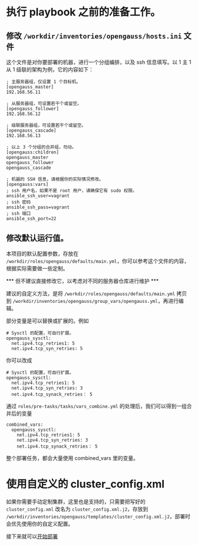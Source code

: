 # 执行 playbook 之前的准备工作。

## 修改 `/workdir/inventories/opengauss/hosts.ini` 文件

这个文件是对你要部署的机器，进行一个分组编排，以及 ssh 信息填写。以 1 主 1 从 1 级联的架构为例，它的内容如下：

```
; 主服务器组，仅设置 1 个目标机。
[opengauss_master]
192.168.56.11

; 从服务器组，可设置若干个或留空。
[opengauss_follower]
192.168.56.12

; 级联服务器组，可设置若干个或留空。
[opengauss_cascade]
192.168.56.13

; 以上 3 个分组的合并组，勿动。
[opengauss:children]
opengauss_master
opengauss_follower
opengauss_cascade

; 机器的 SSH 信息，请根据你的实际情况修改。
[opengauss:vars]
; ssh 用户名，如果不是 root 用户，请确保它有 sudo 权限。
ansible_ssh_user=vagrant
; ssh 密码
ansible_ssh_pass=vagrant
; ssh 端口
ansible_ssh_port=22
```

## 修改默认运行值。

本项目的默认配置参数，存放在 `/workdir/roles/opengauss/defaults/main.yml`，你可以参考这个文件的内容，根据实际需要做一些定制。

*** 但不建议直接修改它，以考虑对不同的服务器仓库进行维护 ***

建议的自定义方法，是将 `/workdir/roles/opengauss/defaults/main.yml` 拷贝到 `/workdir/inventories/opengauss/group_vars/opengauss.yml`，再进行编辑。

部分变量是可以替换或扩展的。例如

```
# Sysctl 的配置，可自行扩展。
opengauss_sysctl:
  net.ipv4.tcp_retries1: 5
  net.ipv4.tcp_syn_retries: 5
```

你可以改成

```
# Sysctl 的配置，可自行扩展。
opengauss_sysctl:
  net.ipv4.tcp_retries1: 5
  net.ipv4.tcp_syn_retries: 3
  net.ipv4.tcp_synack_retries： 5
```

通过 `roles/pre-tasks/tasks/vars_combine.yml` 的处理后，我们可以得到一组合并后的变量

```
combined_vars:
  opengauss_sysctl:
    net.ipv4.tcp_retries1: 5
    net.ipv4.tcp_syn_retries: 3
    net.ipv4.tcp_synack_retries： 5
```

整个部署任务，都会大量使用 combined_vars 里的变量。

# 使用自定义的 cluster_config.xml

如果你需要手动定制集群，这里也是支持的，只需要把写好的 `cluster_config.xml` 改名为 `cluster_config.xml.j2`，存放到 `/workdir/inventories/opengauss/templates/cluster_config.xml.j2`，部署时会优先使用你的自定义配置。

接下来就可以[开始部署](03-deploy.md)